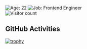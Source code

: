![Age: 22](https://img.shields.io/badge/age-21-green?style=for-the-badge)
![Job: Frontend Engineer](https://img.shields.io/badge/work-frontend%20engineer-orange?style=for-the-badge)  
![Visitor count](https://shields-io-visitor-counter.herokuapp.com/badge?page=luvrok&label=Counter&labelColor=000000&logo=GitHub&logoColor=FFFFFF&color=1D70B8&style=for-the-badge)

## GitHub Activities
[![trophy](https://github-profile-trophy.vercel.app/?username=luvrok&theme=tokyonight&rank=SECRET,SSS,SS,S,AAA,AA,A,B&no-bg=true)](https://github.com/kokoro-hart)
